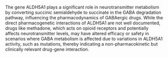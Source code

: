 The gene ALDH5A1 plays a significant role in neurotransmitter metabolism by converting succinic semialdehyde to succinate in the GABA degradation pathway, influencing the pharmacodynamics of GABAergic drugs. While the direct pharmacogenetic interactions of ALDH5A1 are not well documented, drugs like methadone, which acts on opioid receptors and potentially affects neurotransmitter levels, may have altered efficacy or safety in scenarios where GABA metabolism is affected due to variations in ALDH5A1 activity, such as mutations, thereby indicating a non-pharmacokinetic but clinically relevant drug-gene interaction.